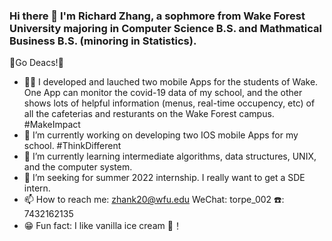 ### Hi there 👋 I'm Richard Zhang, a sophmore from Wake Forest University majoring in Computer Science B.S. and Mathmatical Business B.S. (minoring in Statistics).

🎩Go Deacs!🎩

- 👨‍💻‍ I developed and lauched two mobile Apps for the students of Wake. One App can monitor the covid-19 data of my school, and the other shows lots of helpful information (menus, real-time occupency, etc) of all the cafeterias and resturants on the Wake Forest campus. #MakeImpact
- 📱 I’m currently working on developing two IOS mobile Apps for my school. #ThinkDifferent
- 🌱 I’m currently learning intermediate algorithms, data structures, UNIX, and the computer system.
- 🌇 I’m seeking for summer 2022 internship. I really want to get a SDE intern.
- 📫 How to reach me: zhank20@wfu.edu WeChat: torpe_002 ☎️: 7432162135
- 😁 Fun fact: I like vanilla ice cream 🌿！
